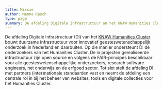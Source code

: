 ```yaml
---
title: Missie
author: Menno Rasch
type: page
summary: De afdeling Digitale Infrastructuur an het KNAW Humanities Cluster bouwt duurzame infrastructuur voor innovatief geesteswetenschappelijk onderzoek in Nederland en daarbuiten. 
---
```

De afdeling Digitale Infrastructuur (DI) van het [KNAW Humanities Cluster](https://huc.knaw.nl/) bouwt duurzame infrastructuur voor innovatief geesteswetenschappelijk onderzoek in Nederland en daarbuiten. Op die manier ondersteunt DI de onderzoekers van het Humanities Cluster. De in projecten gerealiseerde infrastructuur zijn open source en volgens de FAIR-principes beschikbaar voor alle geesteswetenschappelijke onderzoekers, research software engineers, het onderwijs en de erfgoed sector. Tot slot stelt de afdeling DI met partners (inter)nationale standaarden vast en neemt de afdeling een centrale rol in bij het beheer van websites, tools en digitale collecties voor het Humanities Cluster.
